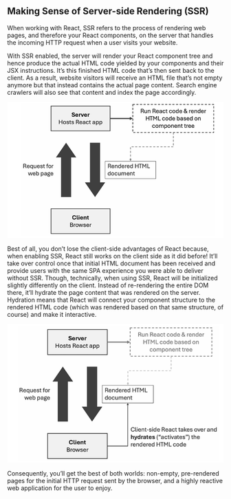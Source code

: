 ## Making Sense of Server-side Rendering (SSR)

When working with React, SSR refers to the process of rendering web pages, and therefore your React components, on the server that handles the incoming HTTP request when a user visits your website.

With SSR enabled, the server will render your React component tree and hence produce the actual HTML code yielded by your components and their JSX instructions. It’s this finished HTML code that’s then sent back to the client. As a result, website visitors will receive an HTML file that’s not empty anymore but that instead contains the actual page content. Search engine crawlers will also see that content and index the page accordingly.

<img src="https://github.com/physerkm/React/blob/main/React%20Key%20Concepts/Server-side%20Rendering/img/React%20SSR%20in%20action.png" alt="react-in-action">

Best of all, you don’t lose the client-side advantages of React because, when enabling SSR, React still works on the client side as it did before! It’ll take over control once that initial HTML document has been received and provide users with the same SPA experience you were able to deliver without SSR. Though, technically, when using SSR, React will be initialized slightly differently on the client. Instead of re-rendering the entire DOM there, it’ll hydrate the page content that was rendered on the server. Hydration means that React will connect your component structure to the rendered HTML code (which was rendered based on that same structure, of course) and make it interactive.

<img src="https://github.com/physerkm/React/blob/main/React%20Key%20Concepts/Server-side%20Rendering/img/After%20receiving%20the%20rendered%20HTML%20code%2C%20React%20hydrates%20the%20code%20on%20the%20client%20side.png" alt="react-in-action">

Consequently, you’ll get the best of both worlds: non-empty, pre-rendered pages for the initial HTTP request sent by the browser, and a highly reactive web application for the user to enjoy.
